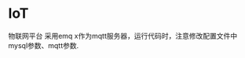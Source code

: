 # IoT
物联网平台
采用emq x作为mqtt服务器，运行代码时，注意修改配置文件中mysql参数、mqtt参数.

[link]: https://blog.csdn.net/qq_37949192